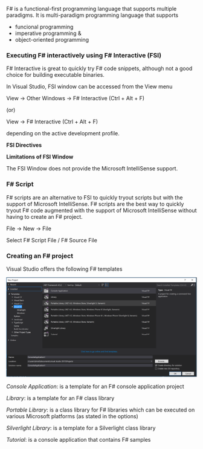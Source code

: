

F# is a functional-first programming language that supports multiple paradigms. It is multi-paradigm programming language that supports

* funcional programming
* imperative programming &
* object-oriented programming

### Executing F# interactively using F# Interactive (FSI)

F# Interactive is great to quickly try F# code snippets, although not a good choice for building executable binaries. 

In Visual Studio, FSI window can be accessed from the View menu

View -> Other Windows -> F# Interactive (Ctrl + Alt + F)

(or)

View -> F# Interactive (Ctrl + Alt + F)

depending on the active development profile.

**FSI Directives**



**Limitations of FSI Window**

The FSI Window does not provide the Microsoft IntelliSense support. 

### F# Script

F# scripts are an alternative to FSI to quickly tryout scripts but with the support of Microsoft IntelliSense. F# scripts are the best way to quickly tryout F# code augmented with the support of Microsoft IntelliSense without having to create an F# project.

File -> New -> File

Select F# Script File / F# Source File

### Creating an F# project

Visual Studio offers the following F# templates

![](_misc/Creating%20an%20F%23%20project.PNG)

*Console Application*: is a template for an F# console application project

*Library*: is a template for an F# class library

*Portable Library*: is a class library for F# libraries which can be executed on various Microsoft platforms (as stated in the options)

*Silverlight Library*: is a template for a Silverlight class library

*Tutorial*: is a console application that contains F# samples



